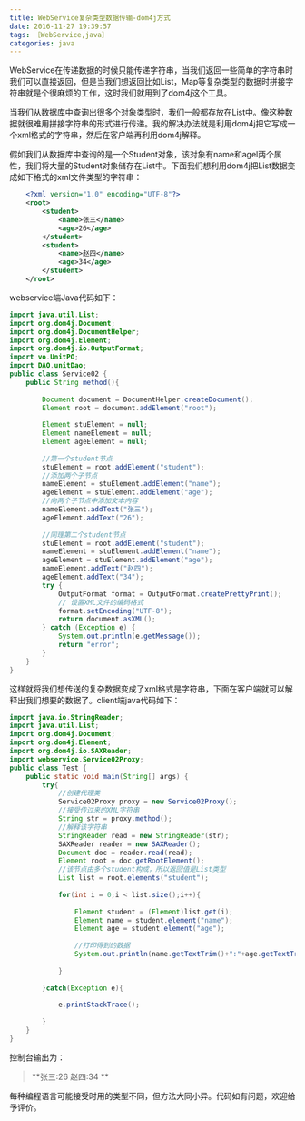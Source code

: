 ```yaml
---
title: WebService复杂类型数据传输-dom4j方式
date: 2016-11-27 19:39:57
tags: ［WebService,java］
categories: java
---
```

WebService在传递数据的时候只能传递字符串，当我们返回一些简单的字符串时我们可以直接返回，但是当我们想返回比如List，Map等复杂类型的数据时拼接字符串就是个很麻烦的工作，这时我们就用到了dom4j这个工具。

当我们从数据库中查询出很多个对象类型时，我们一般都存放在List中。像这种数据就很难用拼接字符串的形式进行传递。我的解决办法就是利用dom4j把它写成一个xml格式的字符串，然后在客户端再利用dom4j解释。
<!--more-->
假如我们从数据库中查询的是一个Student对象，该对象有name和agel两个属性，我们将大量的Student对象储存在List中。下面我们想利用dom4j把List数据变成如下格式的xml文件类型的字符串：  
``` xml
	<?xml version="1.0" encoding="UTF-8"?>  
    <root>  
        <student>  
            <name>张三</name>  
            <age>26</age>  
        </student>  
        <student>  
            <name>赵四</name>  
            <age>34</age>  
        </student>  
    </root> 
```
webservice端Java代码如下：  
``` java
import java.util.List;  
import org.dom4j.Document;  
import org.dom4j.DocumentHelper;  
import org.dom4j.Element;  
import org.dom4j.io.OutputFormat;  
import vo.UnitPO;  
import DAO.unitDao;  
public class Service02 {     
    public String method(){  
         
        Document document = DocumentHelper.createDocument();  
        Element root = document.addElement("root");  
         
        Element stuElement = null;  
        Element nameElement = null;  
        Element ageElement = null;  
         
        //第一个student节点  
        stuElement = root.addElement("student");  
        //添加两个子节点  
        nameElement = stuElement.addElement("name");  
        ageElement = stuElement.addElement("age");     
        //向两个子节点中添加文本内容  
        nameElement.addText("张三");  
        ageElement.addText("26");  
         
        //同理第二个student节点  
        stuElement = root.addElement("student");         
        nameElement = stuElement.addElement("name");  
        ageElement = stuElement.addElement("age");     
        nameElement.addText("赵四");  
        ageElement.addText("34");  
        try {  
            OutputFormat format = OutputFormat.createPrettyPrint();  
            // 设置XML文件的编码格式  
            format.setEncoding("UTF-8");  
            return document.asXML();  
        } catch (Exception e) {  
            System.out.println(e.getMessage());  
            return "error";  
        }  
    }  
} 
```
这样就将我们想传送的复杂数据变成了xml格式是字符串，下面在客户端就可以解释出我们想要的数据了。client端java代码如下：
``` java
import java.io.StringReader;  
import java.util.List;  
import org.dom4j.Document;  
import org.dom4j.Element;  
import org.dom4j.io.SAXReader;  
import webservice.Service02Proxy;  
public class Test {  
    public static void main(String[] args) {         
        try{  
            //创建代理类  
            Service02Proxy proxy = new Service02Proxy();  
            //接受传过来的XML字符串  
            String str = proxy.method();  
            //解释该字符串  
            StringReader read = new StringReader(str);  
            SAXReader reader = new SAXReader();  
            Document doc = reader.read(read);   
            Element root = doc.getRootElement();  
            //该节点由多个student构成，所以返回值是List类型  
            List list = root.elements("student");   
             
            for(int i = 0;i < list.size();i++){  
                 
                Element student = (Element)list.get(i);  
                Element name = student.element("name");  
                Element age = student.element("age");  
                 
                //打印得到的数据  
                System.out.println(name.getTextTrim()+":"+age.getTextTrim());  
                 
            }  
     
        }catch(Exception e){  
             
            e.printStackTrace();  
             
        }  
    }  
}
```
控制台输出为：
> **张三:26
赵四:34 **

每种编程语言可能接受时用的类型不同，但方法大同小异。代码如有问题，欢迎给予评价。